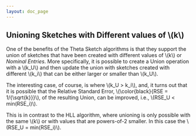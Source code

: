 ```yaml
---
layout: doc_page
---
```


<h2>Unioning Sketches with Different values of \(k\)</h2>

<p>One of the benefits of the Theta Sketch algorithms is that they support the union of sketches that have been created with different values of \(k\) or <i>Nominal Entries</i>. More specifically, it is possible to create a Union operation with a \(k_U\) and then update the union with sketches created with different \(k_i\) that can be either larger or smaller than \(k_U\).</p>

<p>The interesting case, of course, is where \(k_U &gt; k_i\), and, it turns out that it is possible that the Relative Standard Error, \(\color{black}{RSE = 1/{\sqrt{k}}}\), of the resulting Union, can be improved, 
i.e., \(RSE_U &lt; min(RSE_i)\).</p>

<p>This is in contrast to the HLL algorithm, where unioning is only possible with the same \(k\) or with values that are powers-of-2 smaller. 
In this case the \(RSE_U = min(RSE_i)\).</p>

